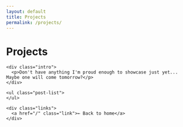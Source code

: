 ```yaml
---
layout: default
title: Projects
permalink: /projects/
---
```


<div class="main-content">
  <div class="container">
    <h1>Projects</h1>
    
    <div class="intro">
      <p>Don't have anything I'm proud enough to showcase just yet... Maybe one will come tomorrow?</p>
    </div>

    <ul class="post-list">
    </ul>

    <div class="links">
      <a href="/" class="link">← Back to home</a>
    </div>
  </div>
</div>

